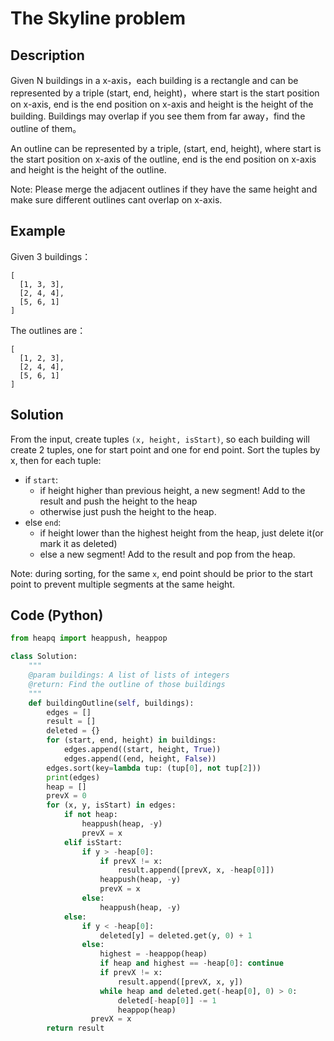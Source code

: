 # The Skyline problem

## Description

Given N buildings in a x-axis，each building is a rectangle and can be represented by a triple (start, end, height)，where start is the start position on x-axis, end is the end position on x-axis and height is the height of the building. Buildings may overlap if you see them from far away，find the outline of them。

An outline can be represented by a triple, (start, end, height), where start is the start position on x-axis of the outline, end is the end position on x-axis and height is the height of the outline.

Note: Please merge the adjacent outlines if they have the same height and make sure different outlines cant overlap on x-axis.

## Example

Given 3 buildings：

```
[
  [1, 3, 3],
  [2, 4, 4],
  [5, 6, 1]
]
```

The outlines are：

```
[
  [1, 2, 3],
  [2, 4, 4],
  [5, 6, 1]
]
```

## Solution

From the input, create tuples `(x, height, isStart)`, so each building will create 2 tuples, one for start point and one for end point. Sort the tuples by x, then for each tuple:

- if `start`:
  - if height higher than previous height, a new segment! Add to the result and push the height to the heap
  - otherwise just push the height to the heap.
- else `end`:
  - if height lower than the highest height from the heap, just delete it(or mark it as deleted)
  - else a new segment! Add to the result and pop from the heap.

Note: during sorting, for the same `x`, end point should be prior to the start point to prevent multiple segments at the same height.

## Code (Python)

```python
from heapq import heappush, heappop

class Solution:
    """
    @param buildings: A list of lists of integers
    @return: Find the outline of those buildings
    """
    def buildingOutline(self, buildings):
        edges = []
        result = []
        deleted = {}
        for (start, end, height) in buildings:
            edges.append((start, height, True))
            edges.append((end, height, False))  
        edges.sort(key=lambda tup: (tup[0], not tup[2]))
        print(edges)
        heap = []
        prevX = 0
        for (x, y, isStart) in edges: 
            if not heap:
                heappush(heap, -y)
                prevX = x
            elif isStart:
                if y > -heap[0]:
                    if prevX != x:
                        result.append([prevX, x, -heap[0]])
                    heappush(heap, -y)
                    prevX = x
                else:
                    heappush(heap, -y)
            else:
                if y < -heap[0]:
                    deleted[y] = deleted.get(y, 0) + 1
                else:
                    highest = -heappop(heap)
                    if heap and highest == -heap[0]: continue
                    if prevX != x:
                        result.append([prevX, x, y])
                    while heap and deleted.get(-heap[0], 0) > 0:
                        deleted[-heap[0]] -= 1
                        heappop(heap)            
                  prevX = x
        return result
```